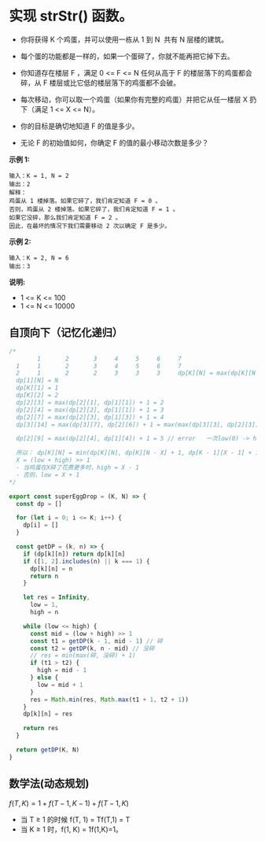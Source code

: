 # 实现 strStr() 函数。

- 你将获得 K 个鸡蛋，并可以使用一栋从 1 到 N  共有 N 层楼的建筑。
- 每个蛋的功能都是一样的，如果一个蛋碎了，你就不能再把它掉下去。
- 你知道存在楼层 F ，满足 0 <= F <= N 任何从高于 F 的楼层落下的鸡蛋都会碎，从 F 楼层或比它低的楼层落下的鸡蛋都不会破。
- 每次移动，你可以取一个鸡蛋（如果你有完整的鸡蛋）并把它从任一楼层 X 扔下（满足 1 <= X <= N）。
- 你的目标是确切地知道 F 的值是多少。

- 无论 F 的初始值如何，你确定 F 的值的最小移动次数是多少？


**示例 1:**

```
输入：K = 1, N = 2
输出：2
解释：
鸡蛋从 1 楼掉落。如果它碎了，我们肯定知道 F = 0 。
否则，鸡蛋从 2 楼掉落。如果它碎了，我们肯定知道 F = 1 。
如果它没碎，那么我们肯定知道 F = 2 。
因此，在最坏的情况下我们需要移动 2 次以确定 F 是多少。
```

**示例 2:**

```
输入：K = 2, N = 6
输出：3
```

**说明:**

- 1 <= K <= 100
- 1 <= N <= 10000

## 自顶向下（记忆化递归）

```js
/* 
        1       2       3     4     5     6     7
  1     1       2       3     4     5     6     7
  2     1       2       2     3     3     3     dp[K][N] = max(dp[K][N - N / 2], dp[K - 1][N / 2 - 1]) + 1
  dp[1][N] = N
  dp[K][1] = 1
  dp[K][2] = 2
  dp[2][3] = max(dp[2][1], dp[1][1]) + 1 = 2
  dp[2][4] = max(dp[2][2], dp[1][1]) + 1 = 3
  dp[2][7] = max(dp[2][3], dp[1][3]) + 1 = 4
  dp[3][14] = max(dp[3][7], dp[2][6]) + 1 = max(max(dp[3][3], dp[2][3]) + 1, max(dp[2][3], dp[1][2]) + 1) + 1 = 4

  dp[2][9] = max(dp[2][4], dp[1][4]) + 1 = 5 // error   一次low(0) -> high(N) 的二分得出结果不一定是最优解，应该减小high或者增大low,求出所有结果的最小值

  所以： dp[K][N] = min(dp[K][N], dp[K][N - X] + 1, dp[K - 1][X - 1] + 1)
  X = (low + high) >> 1
  - 当鸡蛋在X碎了花费更多时，high = X - 1
  - 否则，low = X + 1
*/

export const superEggDrop = (K, N) => {
  const dp = []

  for (let i = 0; i <= K; i++) {
    dp[i] = []
  }

  const getDP = (k, n) => {
    if (dp[k][n]) return dp[k][n]
    if ([1, 2].includes(n) || k === 1) {
      dp[k][n] = n
      return n
    }

    let res = Infinity,
      low = 1,
      high = n

    while (low <= high) {
      const mid = (low + high) >> 1
      const t1 = getDP(k - 1, mid - 1) // 碎
      const t2 = getDP(k, n - mid) // 没碎
      // res = min(max(碎, 没碎) + 1)
      if (t1 > t2) {
        high = mid - 1
      } else {
        low = mid + 1
      }
      res = Math.min(res, Math.max(t1 + 1, t2 + 1))
    }
    dp[k][n] = res

    return res
  }

  return getDP(K, N)
}
```

## 数学法(动态规划)

$f(T,K)=1+f(T−1,K−1)+f(T−1,K)$
- 当 T ≥ 1 的时候 f(T, 1) = Tf(T,1) = T
- 当 K ≥ 1 时，f(1, K) = 1f(1,K)=1。

```js
```


<CodeTest style="margin-top: 20px;" mode="superEggDrop" />  
